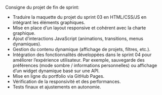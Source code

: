 Consigne du projet de fin de sprint:

- Traduire la maquette du projet du sprint 03 en HTML/CSS/JS en intégrant les éléments graphiques.
- Mise en place d’un layout responsive et cohérent avec la charte graphique.
- Ajout d’interactions JavaScript (animations, transitions, menus dynamiques).
- Gestion du contenu dynamique (affichage de projets, filtres, etc.).
- Intégration des fonctionnalités développées dans le sprint 04 pour améliorer l’expérience utilisateur. Par exemple, sauvegarde des préférences (mode sombre / informations personnelles)  ou affichage d’un widget dynamique basé sur une API.
- Mise en ligne du portfolio via GitHub Pages.
- Vérification de la responsivité et des performances.
- Tests finaux et ajustements en autonomie.
